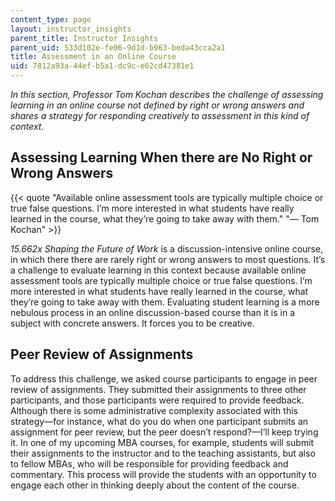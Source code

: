 ```yaml
---
content_type: page
layout: instructor_insights
parent_title: Instructor Insights
parent_uid: 533d102e-fe06-9d1d-b963-beda43cca2a1
title: Assessment in an Online Course
uid: 7812a93a-44ef-b5a1-dc9c-e62cd47381e1
---
```


_In this section, Professor Tom Kochan describes the challenge of assessing learning in an online course not defined by right or wrong answers and shares a strategy for responding creatively to assessment in this kind of context._

Assessing Learning When there are No Right or Wrong Answers
-----------------------------------------------------------

{{< quote "Available online assessment tools are typically multiple choice or true false questions. I’m more interested in what students have really learned in the course, what they’re going to take away with them." "— Tom Kochan" >}}

_15.662x Shaping the Future of Work_ is a discussion-intensive online course, in which there there are rarely right or wrong answers to most questions. It’s a challenge to evaluate learning in this context because available online assessment tools are typically multiple choice or true false questions. I’m more interested in what students have really learned in the course, what they’re going to take away with them. Evaluating student learning is a more nebulous process in an online discussion-based course than it is in a subject with concrete answers. It forces you to be creative.

Peer Review of Assignments
--------------------------

To address this challenge, we asked course participants to engage in peer review of assignments. They submitted their assignments to three other participants, and those participants were required to provide feedback. Although there is some administrative complexity associated with this strategy—for instance, what do you do when one participant submits an assignment for peer review, but the peer doesn’t respond?—I’ll keep trying it. In one of my upcoming MBA courses, for example, students will submit their assignments to the instructor and to the teaching assistants, but also to fellow MBAs, who will be responsible for providing feedback and commentary. This process will provide the students with an opportunity to engage each other in thinking deeply about the content of the course.